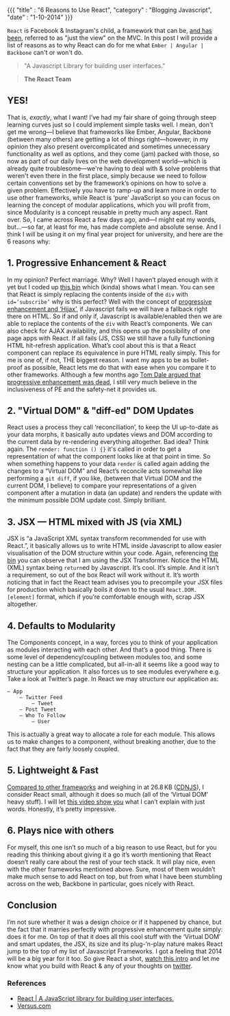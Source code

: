 {{{
  "title" : "6 Reasons to Use React",
  "category" : "Blogging Javascript",
  "date" : "1-10-2014"
}}}

`React` is Facebook & Instagram's child, a framework that can be, [and has been](http://www.youtube.com/watch?v=XxVg_s8xAms), referred to as "just the view" on the MVC. In this post I will provide a list of reasons as to why React can do for me what `Ember | Angular | Backbone` can't or won't do.

> "A Javascript Library for building user interfaces."

> __The React Team__

## YES!
That is, _exactly_, what I want! I’ve had my fair share of going through steep learning curves just so I could implement simple tasks well. I mean, don't get me wrong—I believe that frameworks like Ember, Angular, Backbone (between many others) are getting a lot of things right—however, in my opinion they also present overcomplicated and sometimes unnecessary functionality as well as options, and they come (jam) packed with those, so now as part of our daily lives on the web development world—which is already quite troublesome—we're having to deal with & solve problems that weren't even there in the first place, simply because we need to follow certain conventions set by the framework’s opinions on how to solve a given problem. Effectively you have to ramp-up and learn more in order to use other frameworks, while React is ‘pure’ JavaScript so you can focus on learning the concept of modular applications, which you will profit from, since Modularity is a concept reusable in pretty much any aspect. Rant over. So, I came across React a few days ago, and—I might eat my words, but...—so far, at least for me, has made complete and absolute sense. And I think I will be using it on my final year project for university, and here are the 6 reasons why:

## 1. Progressive Enhancement & React
In my opinion? Perfect marriage. Why? Well I haven’t played enough with it yet but I coded up [this bin](http://jsbin.com/ubuvokUr/6/edit?html,console,output) which (kinda) shows what I mean. You can see that React is simply replacing the contents inside of the `div` with `id=’subscribe’` why is this perfect? Well with the concept of [progressive enhancement and ‘Hijax’](domscripting.com/presentations/wd06/hijax/), if Javascript fails we will have a fallback right there on HTML. So if and only if, Javascript is available/enabled then we are able to replace the contents of the `div` with React’s components. We can also check for AJAX availability, and this opens up the possibility of one page apps with React. If all fails (JS, CSS) we still have a fully functioning HTML hit-refresh application. What’s cool about this is that a React component can replace its equivalence in pure HTML really simply. This for me is one of, if not, THE biggest reason. I want my apps to be as bullet-proof as possible, React lets me do that with ease when you compare it to other frameworks. Although a few months ago [Tom Dale argued that progressive enhancement was dead](http://tomdale.net/2013/09/progressive-enhancement-is-dead/), I still very much believe in the inclusiveness of PE and the safety-net it provides us.

## 2. "Virtual DOM" & "diff-ed" DOM Updates
React uses a process they call ‘reconciliation’, to keep the UI up-to-date as your data morphs, it basically auto updates views and DOM according to the current data by re-rendering everything altogether. Bad idea? Think again. The `render: function () {}` it's called in order to get a representation of what the component looks like at that point in time. So when something happens to your data `render` is called again adding the changes to a “Virtual DOM” and React’s reconcile acts somewhat like performing a `git diff`, if you like, (between that Virtual DOM and the current DOM, I believe) to compare your representations of a given component after a mutation in data (an update) and renders the update with the minimum possible DOM update cost. Simply brilliant.

## 3. JSX — HTML mixed with JS (via XML)
JSX is “a JavaScript XML syntax transform recommended for use with React.”, it basically allows us to write HTML inside Javascript to allow easier visualisation of the DOM structure within your code. Again, referencing [the bin](http://jsbin.com/ubuvokUr/6/edit?html,console,output) you can observe that I am using the JSX Transformer. Notice the HTML (XML) syntax being `return`ed by Javascript. It’s cool. It’s simple. And it isn’t a requirement, so out of the box React will work without it. It’s worth noticing that in fact the React team advises you to precompile your JSX files for production which basically boils it down to the usual `React.DOM.[element]` format, which if you’re comfortable enough with, scrap JSX altogether.

## 4. Defaults to Modularity
The Components concept, in a way, forces you to think of your application as modules interacting with each other. And that’s a good thing. There is some level of dependency/coupling between modules too, and some nesting can be a little complicated, but all-in-all it seems like a good way to structure your application. It also forces us to see modules everywhere e.g. Take a look at Twitter’s page. In React we may structure our application as:

    — App
        — Twitter Feed
            — Tweet
        — Post Tweet
        — Who To Follow
            — User
This is actually a great way to allocate a role for each module. This allows us to make changes to a component, without breaking another, due to the fact that they are fairly loosely coupled.

## 5. Lightweight & Fast
<a href="http://cl.ly/image/0q2j20352G3L" target="_blank">Compared to other frameworks</a> and weighing in at 26.8 KB ([CDNJS](http://cdnjs.com/#react)), I consider React small, although it does so much (all of the ‘Virtual DOM’ heavy stuff). I will let [this video show you](http://www.youtube.com/watch?feature=player_embedded&v=1OeXsL5mr4g) what I can’t explain with just words. Honestly, it’s pretty impressive.

## 6. Plays nice with others
For myself, this one isn’t so much of a big reason to use React, but for you reading this thinking about giving it a go it’s worth mentioning that React doesn’t really care about the rest of your tech stack. It will play nice, even with the other frameworks mentioned above. Sure, most of them wouldn’t make much sense to add React on top, but from what I have been stumbling across on the web, Backbone in particular, goes nicely with React.

## Conclusion
I’m not sure whether it was a design choice or if it happened by chance, but the fact that it marries perfectly with progressive enhancement quite simply: does it for me. On top of that it does all this cool stuff with the ‘Virtual DOM’ and smart updates, the JSX, its size and its plug-’n-play nature makes React jump to the top of my list of Javascript Frameworks. I got a feeling that 2014 will be a big year for it too. So give React a shot, [watch this intro](http://www.youtube.com/watch?feature=player_embedded&v=XxVg_s8xAms) and let me know what you build with React & any of your thoughts on [twitter](http://www.twitter.com/waltfy).

### References
- [React | A JavaScript library for building user interfaces.](http://facebook.github.io/react/)
- [Versus.com](http://versus.com/en/ember-js-vs-react)
